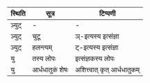 | स्थिति | सूत्र | टिप्पणी |
| ----- | ------- | ------ |
| ञ्युट् | - | - |
| ञ्युट् | चुटू | ञ्-इत्यस्य इत्संज्ञा |
| ञ्युट् | हलन्त्यम् | ट्-इत्यस्य इत्संज्ञा |
| यु | तस्य लोपः | इत्संज्ञकस्य लोपः |
| यु | आर्धधातुकं शेषः | अशित्त्वात् कृत् आर्धधातुकम् |
